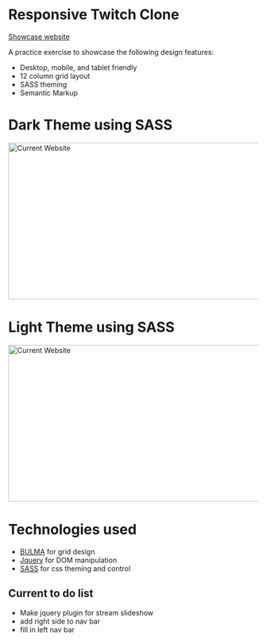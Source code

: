 # Responsive Twitch Clone

[Showcase website](https://thestraded.github.io/responsiveTwitchClone/)  

A practice exercise to showcase the following design features:
* Desktop, mobile, and tablet friendly
* 12 column grid layout
* SASS theming
* Semantic Markup

# Dark Theme using SASS
<img src="https://i.imgur.com/LDuwqC3.jpg" alt="Current Website" style="max-width:100%;" width="600" height="315">

# Light Theme using SASS
<img src="https://i.imgur.com/KrCyFCI.jpg" alt="Current Website" style="max-width:100%;" width="600" height="315">

# Technologies used
* [BULMA](https://bulma.io/) for grid design
* [Jquery](https://jquery.com/) for DOM manipulation
* [SASS](http://sass-lang.com/) for css theming and control

## Current to do list

* Make jquery plugin for stream slideshow
* add right side to nav bar
* fill in left nav bar

